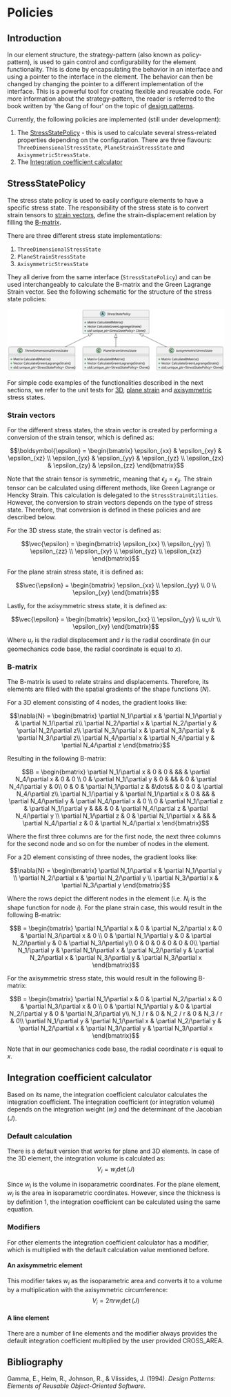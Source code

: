 # Policies

## Introduction

In our element structure, the strategy-pattern (also known as policy-pattern), is used to gain control and
configurability for the element functionality. This is done by encapsulating the behavior in an interface and using a
pointer to the interface in the element. The behavior can then be changed by changing the pointer to a different
implementation of the interface. This is a powerful tool for creating flexible and reusable code. For more information
about the strategy-pattern, the reader is referred to the book written by 'the Gang of four' on the topic
of [design patterns](#bibliography).

Currently, the following policies are implemented (still under development):

1. The [StressStatePolicy](#stressstatepolicy) - this is used to calculate several stress-related properties depending
   on the configuration. There are three flavours: `ThreeDimensionalStressState`, `PlaneStrainStressState` and `AxisymmetricStressState`.
2. The [Integration coefficient calculator](#integration-coefficient)

## StressStatePolicy

The stress state policy is used to easily configure elements to have a specific stress state. The responsibility of the
stress state is to convert strain tensors to [strain vectors](#strain-vectors), define the strain-displacement relation
by filling the [B-matrix](#b-matrix).

There are three different
stress state implementations:

1. `ThreeDimensionalStressState`
2. `PlaneStrainStressState`
3. `AxisymmetricStressState`

They all derive from the same interface (`StressStatePolicy`) and can be used interchangeably to calculate the B-matrix and the Green Lagrange Strain vector. See the following schematic for the structure of the
stress state policies:

![stress_state_policies.svg](stress_state_policies.svg)

For simple code examples of the functionalities described in the next sections, we refer to the unit tests for [3D](../tests/cpp_tests/test_three_dimensional_stress_state.cpp), [plane strain](../tests/cpp_tests/test_plane_strain_stress_state.cpp) and [axisymmetric](../tests/cpp_tests/test_axisymmetric_stress_state.cpp) stress states.

### Strain vectors

For the different stress states, the strain vector is created by performing a conversion of the strain tensor, which is defined as:
```math
\boldsymbol{\epsilon} = \begin{bmatrix} \epsilon_{xx} & \epsilon_{xy} & \epsilon_{xz} \\
                        \epsilon_{yx} & \epsilon_{yy} & \epsilon_{yz} \\
                        \epsilon_{zx} & \epsilon_{zy} & \epsilon_{zz} \end{bmatrix}
```
Note that the strain tensor is symmetric, meaning that $\epsilon_{ij} = \epsilon_{ji}$. The strain tensor can be calculated using different methods, like Green Lagrange or Hencky Strain. This calculation is delegated to the `StressStrainUtilities`. However, the conversion to strain vectors depends on the type of stress state. Therefore, that conversion is defined in these policies and are described below. 

For the 3D stress state, the strain vector is defined as:
```math
\vec{\epsilon} = \begin{bmatrix} \epsilon_{xx} \\
                                 \epsilon_{yy} \\
                                 \epsilon_{zz} \\
                                 \epsilon_{xy} \\
                                 \epsilon_{yz} \\
                                 \epsilon_{xz} \end{bmatrix}
```

For the plane strain stress state, it is defined as:
```math
\vec{\epsilon} = \begin{bmatrix} \epsilon_{xx} \\
                                 \epsilon_{yy} \\
                                 0 \\
                                 \epsilon_{xy} \end{bmatrix}
```

Lastly, for the axisymmetric stress state, it is defined as:
```math
\vec{\epsilon} = \begin{bmatrix} \epsilon_{xx} \\
                                 \epsilon_{yy} \\
                                 u_r/r \\
                                 \epsilon_{xy} \end{bmatrix}
```
Where $u_r$ is the radial displacement and $r$ is the radial coordinate (in our geomechanics code base, the radial coordinate is equal to $x$). 

### B-matrix
The B-matrix is used to relate strains and displacements. Therefore, its elements are filled with the spatial gradients of the shape functions ($N$).

For a 3D element consisting of 4 nodes, the gradient looks like:
```math
\nabla{N} =
\begin{bmatrix}
\partial N_1/\partial x & \partial N_1/\partial y & \partial N_1/\partial z\\
\partial N_2/\partial x & \partial N_2/\partial y & \partial N_2/\partial z\\
\partial N_3/\partial x & \partial N_3/\partial y & \partial N_3/\partial z\\
\partial N_4/\partial x & \partial N_4/\partial y & \partial N_4/\partial z
\end{bmatrix}
```
Resulting in the following B-matrix:
```math
B =
\begin{bmatrix}
\partial N_1/\partial x & 0 & 0 & && & \partial N_4/\partial x & 0 & 0 \\
0 & \partial N_1/\partial y & 0 & && & 0 & \partial N_4/\partial y & 0\\
0 & 0 & \partial N_1/\partial z & &\dots& & 0 & 0 & \partial N_4/\partial z\\
\partial N_1/\partial y & \partial N_1/\partial x & 0 & && & \partial N_4/\partial y & \partial N_4/\partial x & 0 \\
0 & \partial N_1/\partial z & \partial N_1/\partial y & && & 0 & \partial N_4/\partial z & \partial N_4/\partial y \\
\partial N_1/\partial z & 0 & \partial N_1/\partial x & && & \partial N_4/\partial z & 0 & \partial N_4/\partial x
\end{bmatrix}
```
Where the first three columns are for the first node, the next three columns for the second node and so on for the number of nodes in the element.

For a 2D element consisting of three nodes, the gradient looks like:
```math
\nabla{N} =
\begin{bmatrix}
\partial N_1/\partial x & \partial N_1/\partial y \\
\partial N_2/\partial x & \partial N_2/\partial y \\
\partial N_3/\partial x & \partial N_3/\partial y
\end{bmatrix}
```
Where the rows depict the different nodes in the element (i.e. $N_i$ is the shape function for node $i$). For the plane strain case, this would result in the following B-matrix:
```math
B =
\begin{bmatrix}
\partial N_1/\partial x & 0 & \partial N_2/\partial x & 0 & \partial N_3/\partial x & 0 \\
0 & \partial N_1/\partial y & 0 & \partial N_2/\partial y & 0 & \partial N_3/\partial y\\
0 & 0 & 0 & 0 & 0 & 0\\
\partial N_1/\partial y & \partial N_1/\partial x & \partial N_2/\partial y & \partial N_2/\partial x & \partial N_3/\partial y & \partial N_3/\partial x
\end{bmatrix}
```
For the axisymmetric stress state, this would result in the following B-matrix:
```math
B =
\begin{bmatrix}
\partial N_1/\partial x & 0 & \partial N_2/\partial x & 0 & \partial N_3/\partial x & 0 \\
0 & \partial N_1/\partial y & 0 & \partial N_2/\partial y & 0 & \partial N_3/\partial y\\
N_1 / r & 0 & N_2 / r & 0 & N_3 / r & 0\\
\partial N_1/\partial y & \partial N_1/\partial x & \partial N_2/\partial y & \partial N_2/\partial x & \partial N_3/\partial y & \partial N_3/\partial x
\end{bmatrix}
```
Note that in our geomechanics code base, the radial coordinate $r$ is equal to $x$.

## Integration coefficient calculator

Based on its name, the integration coefficient calculator calculates the integration coefficient. The integration coefficient (or integration volume) 
depends on the integration weight ($w_i$) and the determinant of the Jacobian ($J$). 

### Default calculation
There is a default version that works for plane and 3D elements. In case of the 3D element, the integration volume is calculated as:
$$V_i = w_i \det{(J)}$$

Since $w_i$ is the volume in isoparametric coordinates. For the plane element, $w_i$ is the area in isoparametric coordinates. 
However, since the thickness is by definition 1, the integration coefficient can be calculated using the same equation.

### Modifiers

For other elements the integration coefficient calculator has a modifier, which is multiplied with the default calculation value mentioned before. 

#### An axisymmetric element

This modifier takes $w_i$ as the isoparametric area and converts it to a volume by a multiplication with the axisymmetric circumference:
$$V_i = 2\pi r w_i \det{(J)}$$

#### A line element

There are a number of line elements and the modifier always provides the default integration coefficient multiplied by the user provided CROSS_AREA.


## Bibliography
Gamma, E., Helm, R., Johnson, R., & Vlissides, J. (1994). _Design Patterns: Elements of Reusable Object-Oriented Software._

